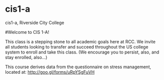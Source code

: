 # cis1-a
cis1-a, Riverside City College

#Welcome to CIS 1-A!

This class is a stepping stone to all academic goals here at RCC. We invite all students looking to transfer and succeed throughout the US college system to enroll and take this class. (We encourage you to persist, also, and stay enrolled, also...)

This course derives data from the questionnaire on stress management, located at: http://goo.gl/forms/uRpYSgFuVH
